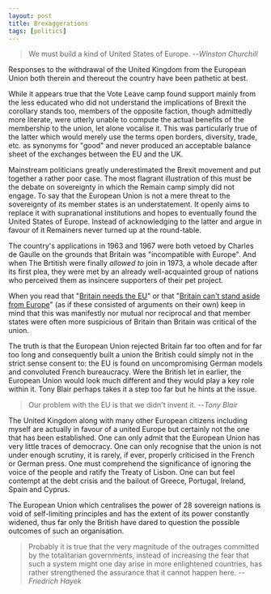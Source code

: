 ```yaml
---
layout: post 
title: Brexaggerations
tags: [politics]
---
```


> We must build a kind of United States of Europe.
> --<cite>Winston Churchill</cite>

Responses to the withdrawal of the United Kingdom from the European Union both therein and thereout the country have been pathetic at best.

While it appears true that the Vote Leave camp found support mainly from the less educated who did not understand the implications of Brexit the corollary stands too, members of the opposite faction, though admittedly more literate, were utterly unable to compute the actual benefits of the membership to the union, let alone vocalise it. This was particularly true of the latter which would merely use the terms open borders, diversity, trade, etc. as synonyms for "good" and never produced an acceptable balance sheet of the exchanges between the EU and the UK.

Mainstream politicians greatly underestimated the Brexit movement and put together a rather poor case. The most flagrant illustration of this must be the debate on sovereignty in which the Remain camp simply did not engage. To say that the European Union is not a mere threat to the sovereignty of its member states is an understatement. It openly aims to replace it with supranational institutions and hopes to eventually found the United States of Europe. Instead of acknowledging to the latter and argue in favour of it Remainers never turned up at the round-table.

The country's applications in 1963 and 1967 were both vetoed by Charles de Gaulle on the grounds that Britain was "incompatible with Europe". And when The Brtitish were finally *allowed to* join in 1973, a whole decade after its first plea, they were met by an already well-acquainted group of nations who perceived them as insincere supporters of their pet project.

When you read that "[Britain needs the EU](http://www.nytimes.com/2016/03/04/opinion/boris-johnson-britain-europe-brexit.html?_r=0)" or that "[Britain can't stand aside from Europe](http://www.dailymail.co.uk/debate/article-3543962/History-teaches-T-stand-aside-Europe-Wellington-Churchill-yes-Lady-Thatcher-confirm.html)" (as if these consisted of arguments on their own) keep in mind that this was manifestly nor mutual nor reciprocal and that member states were often more suspicious of Britain than Britain was critical of the union. 

The truth is that the European Union rejected Britain far too often and for far too long and consequently built a union the British could simply not in the strict sense consent to: the EU is found on uncompromising German models and convoluted French bureaucracy. Were the British let in earlier, the European Union would look much different and they would play a key role within it. Tony Blair perhaps takes it a step too far but he hints at the issue. 

> Our problem with the EU is that we didn't invent it.
> --<cite>Tony Blair</cite> 

The United Kingdom along with many other European citizens including myself are actually in favour of a united Europe but certainly not the one that has been established. One can only admit that the European Union has very little traces of democracy. One can only recognise that the union is not under enough scrutiny, it is rarely, if ever, properly criticised in the French or German press. One must comprehend the significance of ignoring the voice of the people and ratify the Treaty of Lisbon. One can but feel contempt at the debt crisis and the bailout of Greece, Portugal, Ireland, Spain and Cyprus. 

The European Union which centralises the power of 28 sovereign nations is void of self-limiting principles and has the extent of its power constantly widened, thus far only the British have dared to question the possible outcomes of such an organisation. 

> Probably it is true that the very magnitude of the outrages committed by the totalitarian governments, instead of increasing the fear that such a system might one day arise in more enlightened countries, has rather strengthened the assurance that it cannot happen here.
> --<cite>Friedrich Hayek</cite>